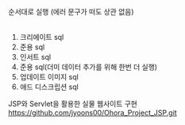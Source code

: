 순서대로 실행 (에러 문구가 떠도 상관 없음) <br><br>

1. 크리에이트 sql<br>
2. 준용 sql<br>
3. 인서트 sql<br>
4. 준용 sql(더미 데이터 추가를 위해 한번 더 실행)<br>
5. 업데이트 이미지 sql<br>
6. 애드 디스크립션 sql<br>

JSP와 Servlet을 활용한 실물 웹사이트 구현<br>
https://github.com/jyoons00/Ohora_Project_JSP.git<br>
